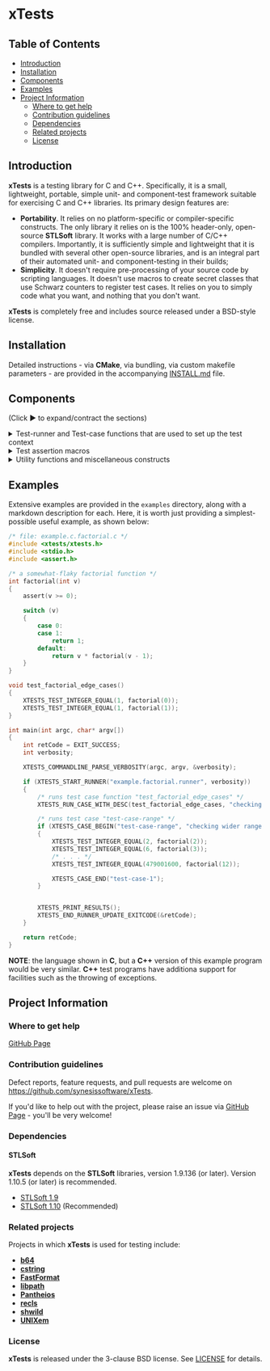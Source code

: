 # xTests <!-- omit in toc -->

## Table of Contents <!-- omit in toc -->

- [Introduction](#introduction)
- [Installation](#installation)
- [Components](#components)
- [Examples](#examples)
- [Project Information](#project-information)
  - [Where to get help](#where-to-get-help)
  - [Contribution guidelines](#contribution-guidelines)
  - [Dependencies](#dependencies)
  - [Related projects](#related-projects)
  - [License](#license)

## Introduction

**xTests** is a testing library for C and C++. Specifically, it is a small,
lightweight, portable, simple unit- and component-test framework suitable
for exercising C and C++ libraries. Its primary design features are:

- **Portability**. It relies on no platform-specific or compiler-specific
constructs. The only library it relies on is the 100% header-only,
open-source **STLSoft** library. It works with a large number of C/C++
compilers. Importantly, it is sufficiently simple and lightweight that it
is bundled with several other open-source libraries, and is an integral
part of their automated unit- and component-testing in their builds;
- **Simplicity**. It doesn't require pre-processing of your source code by
scripting languages. It doesn't use macros to create secret classes that
use Schwarz counters to register test cases. It relies on you to simply
code what you want, and nothing that you don't want.

**xTests** is completely free and includes source released under a BSD-style
license.

## Installation

Detailed instructions - via **CMake**, via bundling, via custom makefile
parameters - are provided in the accompanying [INSTALL.md](./INSTALL.md)
file.

## Components

(Click :arrow_forward: to expand/contract the sections)

<details>
<summary markdown="span">Test-runner and Test-case functions that are used to set up the test context</summary>
<blockquote>
 <details>
 <summary markdown="span">Test runner functions</summary>

| Function Name & Usage (Test runner functions)                                                                                      |
|:-----------------------------------------------------------------------------------------------------------------------------------|
|`XTESTS_START_RUNNER(name, verbosity)`<br>Starts a test runner that will report to stdout<br>- A test runner is a logically-related group of test cases.<br>- param **name** The name of the test-runner<br>- param **verbosity** The verbosity (see xtests_verbosity_t) at which the runner will be executed |
|`XTESTS_START_RUNNER_WITH_STREAM(name, verbosity, stm)`<br>Starts a test runner<br>- A test runner is a logically-related group of test cases.<br>- param **name** The name of the test-runner<br>- param **verbosity** The verbosity (see xtests_verbosity_t) at which the runner will be executed<br>- param **stm** The stream to which output will be written |
|`XTESTS_START_RUNNER_WITH_REPORTER(name, verbosity, reporter, reporterParam)`<br>Starts a test runner with the given callback reporter<br>- A test runner is a logically-related group of test cases.<br>- param **name** The name of the test-runner<br>- param **verbosity** The verbosity (see xtests_verbosity_t) at which the runner will be executed<br>- param **reporter** The reporter instance<br>- param **reporterParam** A caller-supplied parameter that is passed with every callback |
|`XTESTS_START_RUNNER_WITH_REPORTER_AND_STREAM(name, verbosity, reporter, reporterParam, stm)`<br>Starts a test runner with the given callback reporter<br>- A test runner is a logically-related group of test cases.<br>- param **name** The name of the test-runner<br>- param **verbosity** The verbosity (see xtests_verbosity_t) at which the runner will be executed<br>- param **reporter** The reporter instance<br>- param **reporterParam** A caller-supplied parameter that is passed with every callback<br>- param **stm** The stream to which output will be written
|`XTESTS_START_RUNNER_WITH_REPORTER_AND_STREAM_AND_FLAGS(name, verbosity, reporter, reporterParam, stm, flags)`<br>Starts a test runner with the given callback reporter<br>- A test runner is a logically-related group of test cases.<br>- param **name** The name of the test-runner<br>- param **verbosity** The verbosity (see xtests_verbosity_t) at which the runner will be executed<br>- param **reporter** The reporter instance<br>- param **reporterParam** A caller-supplied parameter that is passed with every callback<br>- param **stm** The stream to which output will be written<br>- param **flags** The flags that moderate the runner behaviour<br>- see xtests::c::xtests_runner_flags_t |
|`XTESTS_START_RUNNER_WITH_REPORTER_AND_STREAM_AND_FLAGS_AND_SETUP_FNS(name, verbosity, reporter, reporterParam, stm, flags, setup, teardown, setupParam)`<br>Starts a test runner with the given callback reporter<br>- A test runner is a logically-related group of test cases.<br>- param **name** The name of the test-runner<br>- param **verbosity** The verbosity (see xtests_verbosity_t) at which the runner will be executed<br>- param **reporter** The reporter instance<br>- param **reporterParam** A caller-supplied parameter that is passed with every invocation of the reporter<br>- param **stm** The stream to which output will be written<br>- param **flags** The \link xtests::c::xtests_runner_flags_t flags\endlink that moderate the runner behaviour<br>- param **setup** The function to be called before each test<br>- param **teardown** The function to be called after each test<br>- param **setupParam** A caller-supplied parameter that is passed with each invocation of the setup and teardown functions |
|`XTESTS_START_RUNNER_WITH_FLAGS(name, verbosity, flags)`<br>Starts a test runner that will report to stdout<br>- A test runner is a logically-related group of test cases.<br>- param **name** The name of the test-runner<br>- param **verbosity** The verbosity (see xtests_verbosity_t) at which the runner will be executed<br>- param **flags** The \link xtests::c::xtests_runner_flags_t flags\endlink that moderate the runner behaviour |
|`XTESTS_PRINT_RESULTS()`<br>Prints the test results of the currently executing test.<br>- note This can only be invoked after a successful invocation of XTESTS_START_RUNNER() or XTESTS_START_RUNNER_WITH_REPORTER(), and before invocation of XTESTS_END_RUNNER() or XTESTS_END_RUNNER_UPDATE_EXITCODE(). |
|`XTESTS_END_RUNNER()`<br>Ends a test runner |
|`XTESTS_ABEND(terminationMessage)`<br>Abnormal end of tests, and process termination.|
|`XTESTS_END_RUNNER_UPDATE_EXITCODE()`<br>Ends a test runner, and modifies a caller-supplied exit code parameter<br>- param **retCode** A pointer to a variable of type <code>int</code> that will receive an exit code.<br>- remarks The variable should have been initialised to <code>EXIT_SUCCESS</code>, and each invocation of XTESTS_END_RUNNER_UPDATE_EXITCODE() (for each separate test-runner in a given application) will only set it to <code>EXIT_FAILURE</code> in the case where that runner has failed one or more tests. |

 </details>
 <details>
 <summary markdown="span">Test case functions</summary>

| Function Name & Usage (Test case functions)                                                                                        |
|:-----------------------------------------------------------------------------------------------------------------------------------|
|`XTESTS_CASE_BEGIN(name, desc)`<br>Begins a test case, of the given name and description.<br>- param **name** The name of the test case<br>- param **desc** The description of the test case. May be <code>NULL</code> or the empty string (<code>""</code>). |
|`XTESTS_CASE_END(name, desc)`<br>Ends the current test case<br>- param **name** The name of the test case<br>**Note**: The <code>name</code> parameter is ignored in the current implementation, which can only run one test case at a time.|
|`XTESTS_RUN_CASE_WITH_NAME_AND_DESC(name, desc, fn)`<br>Runs the given test case function, specifying a name and description.<br>- param **name** Name of the test case<br>- param **desc** Description of the test case<br>- param **fn** A function, taking no parameters and returning <code>void</code>, that executes a number of tests representing a test case.<br>**Note**: This can only be invoked after a successful invocation of `XTESTS_CASE_BEGIN()` and before invocation of `XTESTS_CASE_END()`.|
|`XTESTS_RUN_CASE_WITH_DESC(fn, desc)`<br>Runs the given test case function, specifying a description<br>- param **fn** A function, taking no parameters and returning <code>void</code>, that executes a number of tests representing a test case.<br>- param **desc** Description of the test case<br>- note This can only be invoked after a successful invocation of XTESTS_CASE_BEGIN() and before invocation of XTESTS_CASE_END(). |
|`XTESTS_RUN_CASE(fn)`<br>Runs the given test case function<br>- param **fn** A function, taking no parameters and returning <code>void</code>, that executes a number of tests representing a test case.<br>**Note**: This can only be invoked after a successful invocation of `XTESTS_CASE_BEGIN()` and before invocation of `XTESTS_CASE_END()`.|
|`XTESTS_RUN_CASE_THAT_THROWS(fn, type)`<br>[C++-only] Runs the given test case function.<br>- param **fn** A function, taking no parameters and returning <code>void</code>, that executes a number of tests representing a test case;<br>- param **type** The type of the exception that is expected to be thrown;<br>**Note**: This can only be invoked after a successful invocation of `XTESTS_CASE_BEGIN()` and before invocation of `XTESTS_CASE_END()`.|
|`XTESTS_RUN_CASE_THAT_THROWS_WITH_DESC(fn, desc, type)`<br>[C++-only] Runs the given test case function.<br>- param **fn** A function, taking no parameters and returning <code>void</code>, that executes a number of tests representing a test case;<br>- param **desc** Description of the test case;<br>- param **type** The type of the exception that is expected to be thrown;<br>**Note**: This can only be invoked after a successful invocation of `XTESTS_CASE_BEGIN()` and before invocation of `XTESTS_CASE_END()`.|
|`XTESTS_RUN_CASE_THAT_THROWS_WITH_NAME_AND_DESC(name, desc, fn, type)`<br>[C++-only] Runs the given test case function.<br>- param **name** Name of the test case;<br>- param **desc** Description of the test case;<br>- param **fn** A function, taking no parameters and returning <code>void</code>, that executes a number of tests representing a test case;<br>- param **type** The type of the exception that is expected to be thrown;<br>**Note**: This can only be invoked after a successful invocation of `XTESTS_CASE_BEGIN()` and before invocation of `XTESTS_CASE_END()`.|

 </details>
</blockquote>
</details>

<details>
<summary markdown="span">Test assertion macros</summary>
<blockquote>

 <!-- integers and floating-point -->
 <details>
 <summary markdown="span">Numeric - Integer, Floating Point - Assertion Macros</summary>
 <blockquote>
  <details>
  <summary markdown="span">Integer Assertion Macros</summary>

| Category |Test Item                                                              |
|:---------|:----------------------------------------------------------------------|
| Integer  |XTESTS_TEST_INTEGER_EQUAL(expected, actual)                            |
| Integer  |XTESTS_TEST_INTEGER_NOT_EQUAL(expected, actual)                        |
| Integer  |XTESTS_TEST_INTEGER_GREATER(expected, actual)                          |
| Integer  |XTESTS_TEST_INTEGER_LESS(expected, actual)                             |
| Integer  |XTESTS_TEST_INTEGER_GREATER_OR_EQUAL(expected, actual)                 |
| Integer  |XTESTS_TEST_INTEGER_LESS_OR_EQUAL(expected, actual)                    |
| Integer  |XTESTS_TEST_INTEGER_EQUAL_ANY_IN_RANGE(expected, actual)               |
| Integer  |XTESTS_TEST_INTEGER_EQUAL_ANY_NOT_IN_RANGE(expected, actual)           |
| Integer  |XTESTS_TEST_INTEGER_EQUAL_OF2(expected1, expected2, actual)            |
| Integer  |XTESTS_TEST_INTEGER_EQUAL_OF3(expected1, expected2, expectd3, actual)  |

  </details>

  <details>
  <summary markdown="span">Floating Point Assertion Macros</summary>

| Category |Test Item                                                              |
|:---------|:----------------------------------------------------------------------|
| F-Point  |XTESTS_TEST_FLOATINGPOINT_EQUAL_APPROX(expected, actual)               |
| F-Point  |XTESTS_TEST_FLOATINGPOINT_NOT_EQUAL_APPROX(expected, actual)           |
| F-Point  |XTESTS_TEST_FLOATINGPOINT_EQUAL_EXACT(expected, actual)                |
| F-Point  |XTESTS_TEST_FLOATINGPOINT_NOT_EQUAL_EXACT(expected, actual)            |

  </details>

 </blockquote>
 </details>

 <!-- characters and strings -->
 <details>
 <summary markdown="span">Character/String (Multi-Byte and Wide) Assertion Macros</summary>
 <blockquote>
  <details>
  <summary markdown="span">Character Assertion Macros</summary>

| Category |Test Item                                                              |
|:---------|:----------------------------------------------------------------------|
| Character|XTESTS_TEST_CHARACTER_EQUAL(expected, actual)                          |
| Character|XTESTS_TEST_CHARACTER_NOT_EQUAL(expected, actual)                      |
| Character|XTESTS_TEST_CHARACTER_GREATER(expected, actual)                        |
| Character|XTESTS_TEST_CHARACTER_LESS(expected, actual)                           |
| Character|XTESTS_TEST_CHARACTER_GREATER_OR_EQUAL(expected, actual)               |
| Character|XTESTS_TEST_CHARACTER_LESS_OR_EQUAL(expected, actual)                  |

  </details>

  <details>
  <summary markdown="span">String - Multibyte Macros</summary>

| Category  |Test Item                                                             |
|:----------|:---------------------------------------------------------------------|
| Multibyte |XTESTS_TEST_MULTIBYTE_STRING_EQUAL(expected, actual)                  |
| Multibyte |XTESTS_TEST_MULTIBYTE_STRING_EQUAL_APPROX(expected, actual)           |
| Multibyte |XTESTS_TEST_MULTIBYTE_STRING_NOT_EQUAL(expected, actual)              |
| Multibyte |XTESTS_TEST_MULTIBYTE_STRING_NOT_EQUAL_APPROX(expected, actual)       |
| Multibyte |XTESTS_TEST_MULTIBYTE_STRING_EQUAL_N(expected, actual, n)             |
| Multibyte |XTESTS_TEST_MULTIBYTE_STRING_EQUAL_N_APPROX(expected, actual, n)      |
| Multibyte |XTESTS_TEST_MULTIBYTE_STRING_NOT_EQUAL_N(expected, actual, n)         |
| Multibyte |XTESTS_TEST_MULTIBYTE_STRING_NOT_EQUAL_N_APPROX(expected, actual, n)  |
| Multibyte |XTESTS_TEST_MULTIBYTE_STRING_CONTAIN(expected, actual)                |
| Multibyte |XTESTS_TEST_MULTIBYTE_STRING_CONTAIN_APPROX(expected, actual)         |
| Multibyte |XTESTS_TEST_MULTIBYTE_STRING_NOT_CONTAIN(expected, actual)            |
| Multibyte |XTESTS_TEST_MULTIBYTE_STRING_NOT_CONTAIN_APPROX(expected, actual)     |
| Multibyte |XTESTS_TEST_MULTIBYTE_STRING_SLICE_EQUAL(expected, actual)            |
| Multibyte |XTESTS_TEST_MULTIBYTE_STRING_MATCHES(pattern, value) <sup>1</sup>     |

<em>1</em> `XTESTS_TEST_MULTIBYTE_STRING_MATCHES` is only enabled in the presence of the [**shwild**](https://github.com/synesissoftware/shwild) library - i.e. when the **shwild/shwild.h** header is detected - to avoid an undue (and circular, since **shwild** uses **xTests**) dependency.

  </details>

  <details>
  <summary markdown="span">String - Wide Macros</summary>

| Category |Test Item                                                              |
|:---------|:----------------------------------------------------------------------|
| Wide     |XTESTS_TEST_WIDE_STRING_EQUAL(expected, actual)                        |
| Wide     |XTESTS_TEST_WIDE_STRING_EQUAL_APPROX(expected, actual)                 |
| Wide     |XTESTS_TEST_WIDE_STRING_NOT_EQUAL(expected, actual)                    |
| Wide     |XTESTS_TEST_WIDE_STRING_NOT_EQUAL_APPROX(expected, actual)             |
| Wide     |XTESTS_TEST_WIDE_STRING_EQUAL_N(expected, actual, n)                   |
| Wide     |XTESTS_TEST_WIDE_STRING_EQUAL_N_APPROX(expected, actual, n)            |
| Wide     |XTESTS_TEST_WIDE_STRING_NOT_EQUAL_N(expected, actual, n)               |
| Wide     |XTESTS_TEST_WIDE_STRING_NOT_EQUAL_N_APPROX(expected, actual, n)        |
| Wide     |XTESTS_TEST_WIDE_STRING_CONTAIN(expected, actual)                      |
| Wide     |XTESTS_TEST_WIDE_STRING_CONTAIN_APPROX(expected, actual)               |
| Wide     |XTESTS_TEST_WIDE_STRING_NOT_CONTAIN(expected, actual)                  |
| Wide     |XTESTS_TEST_WIDE_STRING_NOT_CONTAIN_APPROX(expected, actual)           |
| Wide     |XTESTS_TEST_WIDE_STRING_SLICE_EQUAL(expected, actual)                  |

  </details>

 </blockquote>
 </details>

 <!-- booleans -->
 <details>
 <summary markdown="span">Boolean Assertion Macros</summary>

| Category |Test Item                                                              |
|:---------|:----------------------------------------------------------------------|
| Boolean  |XTESTS_TEST_BOOLEAN_EQUAL(expected, actual)                            |
| Boolean  |XTESTS_TEST_BOOLEAN_NOT_EQUAL(expected, actual)                        |
| Boolean  |XTESTS_TEST_BOOLEAN_TRUE(actual)                                       |
| Boolean  |XTESTS_TEST_BOOLEAN_FALSE(actual)                                      |

 </details>

 <!-- enums -->
 <details>
 <summary markdown="span">Enum Assertion Macros</summary>

| Category |Test Item                                                              |
|:---------|:----------------------------------------------------------------------|
| Enum     |XTESTS_TEST_ENUM_EQUAL(expected, actual)                               |
| Enum     |XTESTS_TEST_ENUM_NOT_EQUAL(expected, actual)                           |

 </details>

 <!-- pointers -->
 <details>
 <summary markdown="span">Pointer Assertion Macros</summary>

| Category |Test Item                                                              |
|:---------|:----------------------------------------------------------------------|
| Pointer  |XTESTS_TEST_POINTER_EQUAL(expected, actual)                            |
| Pointer  |XTESTS_TEST_POINTER_NOT_EQUAL(expected, actual)                        |
| Pointer  |XTESTS_TEST_POINTER_GREATER(expected, actual)                          |
| Pointer  |XTESTS_TEST_POINTER_LESS(expected, actual)                             |
| Pointer  |XTESTS_TEST_POINTER_GREATER_OR_EQUAL(expected, actual)                 |
| Pointer  |XTESTS_TEST_POINTER_LESS_OR_EQUAL(expected, actual)                    |
| Pointer  |XTESTS_TEST_FUNCTION_POINTER_EQUAL(expected, actual)                   |
| Pointer  |XTESTS_TEST_FUNCTION_POINTER_NOT_EQUAL(expected, actual)               |

 </details>

 <!-- direct results -->
 <details>
 <summary markdown="span">Directed-result Assertion Macros</summary>

| Category |Test Item                                                              |
|:---------|:----------------------------------------------------------------------|
| Utility  |XTESTS_TEST_PASSED()                                                   |
| Utility  |XTESTS_TEST_FAIL(msg)                                                  |
| Utility  |XTESTS_TEST_FAIL_WITH_QUALIFIER(msg, qualifier)                        |
| Utility  |XTESTS_TEST(expr)                                                      |
| Utility  |XTESTS_TEST_WITH_MESSAGE(expr, msg)                                    |
| Utility  |XTESTS_REQUIRE(test)                                                   |

 </details>

</blockquote>
</details>

<details>
<summary markdown="span">Utility functions and miscellaneous constructs</summary>
<blockquote>
 <details>
 <summary markdown="span">Utility functions</summary>

| Function Name & Usage (Utility functions)  |
|:-------------------------------------------|
|`XTESTS_COMMANDLINE_PARSE_VERBOSITY(argc, argv, pverbosity)`<br>Parses the verbosity from the command-line arguments, looking for an argument of the form `"--verbosity=<N>"`, where `N` is a non-negative integer.<br>- param `argc`  The `argc` parameter passed into `main()`;<br>- param `argv` The `argv` parameter passed into `main()`;<br>- param `pverbosity` A pointer to an integer to receive the verbosity. Will be set to `xtestsVerbositySummaryOnSuccess` upon success, or if no verbosity argument is found. May not be `NULL`;|
|`XTESTS_COMMANDLINE_PARSE_VERBOSITY_WITH_DEFAULT(argc, argv, pverbosity, defaultVerbosity)`<br>Parses the verbosity from the command-line arguments, looking for an argument of the form `"--verbosity=<N>"`, where `N` is a non-negative integer.<br>- param `argc`  The `argc` parameter passed into `main()`;<br>- param `argv` The `argv` parameter passed into `main()`;<br>- param `pverbosity` A pointer to an integer to receive the verbosity. Will be set to `xtestsVerbositySummaryOnSuccess` upon success, or if no verbosity argument is found. May not be `NULL`;<br>- param `defaultVerbosity` The default verbosity to be applied if none specified on the command-line|
|`XTESTS_COMMANDLINE_PARSE_HELP(argc, argv)`<br>Parses the `"--help"` flag from the command-line and, if found, issues usage information to the standard output stream and exits (with `EXIT_SUCCESS`).<br>- param `argc`  The `argc` parameter passed into `main()`;<br>- param `argv` The `argv` parameter passed into `main()`;|

 </details>

 <details>
 <summary markdown="span">Miscellaneous constructs</summary>

| Constructs                                                                                                                       |
|:---------------------------------------------------------------------------------------------------------------------------------|
|`XTESTS_FLOATINGPOINT_FACTOR_SCOPE()`<br>[C++ only] Macro used to declare an instance of the class xtests::cpp::xtest_floatingpoint_factor_scope, which causes the floating point factor to be set to a new value for the lifetime of the object, and then returned to its prior value.|
|`XTESTS_FP_APPROXIMATE_FACTOR(argc, argv)`<br>The factor within which floating point numbers are deemed to be approximately equal.|

 </details>
</blockquote>
</details>

## Examples

Extensive examples are provided in the ```examples``` directory, along with a markdown description for each. Here, it is worth just providing a simplest-possible useful example, as shown below:

```c
/* file: example.c.factorial.c */
#include <xtests/xtests.h>
#include <stdio.h>
#include <assert.h>

/* a somewhat-flaky factorial function */
int factorial(int v)
{
    assert(v >= 0);

    switch (v)
    {
        case 0:
        case 1:
            return 1;
        default:
            return v * factorial(v - 1);
    }
}

void test_factorial_edge_cases()
{
    XTESTS_TEST_INTEGER_EQUAL(1, factorial(0));
    XTESTS_TEST_INTEGER_EQUAL(1, factorial(1));
}

int main(int argc, char* argv[])
{
    int retCode = EXIT_SUCCESS;
    int verbosity;

    XTESTS_COMMANDLINE_PARSE_VERBOSITY(argc, argv, &verbosity);

    if (XTESTS_START_RUNNER("example.factorial.runner", verbosity))
    {
        /* runs test case function "test_factorial_edge_cases" */
        XTESTS_RUN_CASE_WITH_DESC(test_factorial_edge_cases, "checking edge cases");

        /* runs test case "test-case-range" */
        if (XTESTS_CASE_BEGIN("test-case-range", "checking wider range of input numbers"))
        {
            XTESTS_TEST_INTEGER_EQUAL(2, factorial(2));
            XTESTS_TEST_INTEGER_EQUAL(6, factorial(3));
            /* . . . */
            XTESTS_TEST_INTEGER_EQUAL(479001600, factorial(12));

            XTESTS_CASE_END("test-case-1");
        }


        XTESTS_PRINT_RESULTS();
        XTESTS_END_RUNNER_UPDATE_EXITCODE(&retCode);
    }

    return retCode;
}
```

**NOTE**: the language shown in **C**, but a **C++** version of this example program would be very similar. **C++** test programs have additiona support for facilities such as the throwing of exceptions.


## Project Information

### Where to get help

[GitHub Page](https://github.com/synesissoftware/xTests "GitHub Page")

### Contribution guidelines

Defect reports, feature requests, and pull requests are welcome on https://github.com/synesissoftware/xTests.

If you'd like to help out with the project, please raise an issue via [GitHub Page](https://github.com/synesissoftware/xTests/issues "GitHub Page") - you'll be very welcome!

### Dependencies

#### STLSoft <!-- omit in toc -->

**xTests** depends on the **STLSoft** libraries, version 1.9.136 (or later). Version 1.10.5 (or later) is recommended.

* [STLSoft 1.9](http://github.com/synesissoftware/STLSoft-1.9/)
* [STLSoft 1.10](http://github.com/synesissoftware/STLSoft-1.10/) (Recommended)

### Related projects

Projects in which **xTests** is used for testing include:

* [**b64**](https://github.com/synesissoftware/b64)
* [**cstring**](https://github.com/synesissoftware/cstring)
* [**FastFormat**](https://github.com/synesissoftware/FastFormat)
* [**libpath**](https://github.com/synesissoftware/libpath)
* [**Pantheios**](https://github.com/synesissoftware/Pantheios)
* [**recls**](https://github.com/synesissoftware/recls)
* [**shwild**](https://github.com/synesissoftware/shwild)
* [**UNIXem**](https://github.com/synesissoftware/UNIXem)

### License

**xTests** is released under the 3-clause BSD license. See [LICENSE](./LICENSE) for details.


<!-- ########################### end of file ########################### -->

